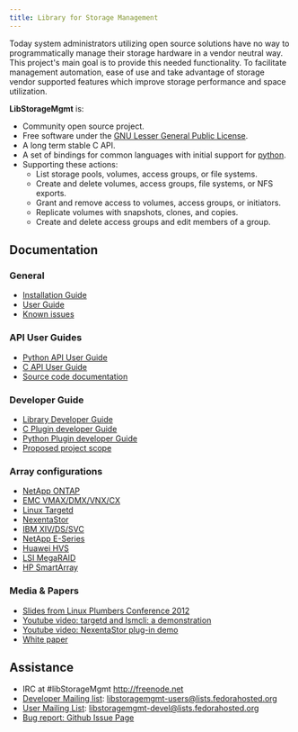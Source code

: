 ```yaml
---
title: Library for Storage Management
---
```


Today system administrators utilizing open source solutions have no way
to programmatically manage their storage hardware in a vendor neutral
way.  This project's main goal is to provide this needed functionality.
To facilitate management automation, ease of use and take advantage of
storage vendor supported features which improve storage performance and
space utilization.

**LibStorageMgmt** is:

* Community open source project.
* Free software under the [GNU Lesser General Public License][1].
* A long term stable C API.
* A set of bindings for common languages with initial support for
  [python][2].
* Supporting these actions:
    * List storage pools, volumes, access groups, or file systems.
    * Create and delete volumes, access groups, file systems, or NFS
      exports.
    * Grant and remove access to volumes, access groups, or initiators.
    * Replicate volumes with snapshots, clones, and copies.
    * Create and delete access groups and edit members of a group.

## Documentation

### General
* [Installation Guide][3]
* [User Guide][4]
* [Known issues][15]

### API User Guides
* [Python API User Guide][5]
* [C API User Guide][6]
* [Source code documentation][28]

### Developer Guide
* [Library Developer Guide][7]
* [C Plugin developer Guide][8]
* [Python Plugin developer Guide][17]
* [Proposed project scope][16]

### Array configurations
* [NetApp ONTAP][19]
* [EMC VMAX/DMX/VNX/CX][20]
* [Linux Targetd][21]
* [NexentaStor][22]
* [IBM XIV/DS/SVC][23]
* [NetApp E-Series][24]
* [Huawei HVS][25]
* [LSI MegaRAID][26]
* [HP SmartArray][27]

### Media & Papers
* [Slides from Linux Plumbers Conference 2012][9]
* [Youtube video: targetd and lsmcli: a demonstration][10]
* [Youtube video: NexentaStor plug-in demo][11]
* [White paper][12]

## Assistance
* IRC at #libStorageMgmt http://freenode.net
* [Developer Mailing list][13]:
  libstoragemgmt-users@lists.fedorahosted.org
* [User Mailing List][18]:
  libstoragemgmt-devel@lists.fedorahosted.org
* [Bug report: Github Issue Page][14]

[1]: http://www.opensource.org/licenses/lgpl-license.html
[2]: http://python.org/
[3]: doc/install.html
[4]: doc/user_guide.html
[5]: doc/py_api_user_guide.html
[6]: doc/c_api_user_guide.html
[7]: doc/lib_dev_guide.html
[8]: doc/c_plugin_dev_guide.html
[9]: misc/LPC_lsm_2012.odp
[10]: http://www.youtube.com/watch?v=-ub25iAW9bE
[11]: http://www.youtube.com/watch?v=LYmY8NcQRlo
[12]: http://blog.asleson.org/index.php/2013/05/19/orchestrating-your-storage-libstoragemgmt/
[13]: https://lists.fedorahosted.org/mailman/listinfo/libstoragemgmt-devel
[14]: https://github.com/libstorage/libstoragemgmt/issues
[15]: doc/known_issues.html
[16]: doc/project_scope.html
[17]: doc/py_plugin_dev_guide.html
[18]: https://lists.fedorahosted.org/mailman/listinfo/libstoragemgmt-users
[19]: doc/array_conf/NetApp_Conf.html
[20]: doc/array_conf/EMC_Conf.html
[21]: doc/array_conf/TGT_Conf.html
[22]: doc/array_conf/Nstor_Conf.html
[23]: doc/array_conf/IBM_Conf.html
[24]: doc/array_conf/NetAppE_conf.html
[25]: doc/array_conf/Huawei_Conf.html
[26]: doc/array_conf/LSI_Conf.html
[27]: doc/array_conf/HPSA_Conf.html
[28]: doc/srcdoc/html/index.html
